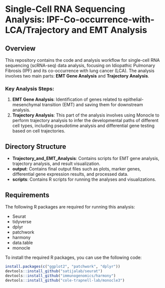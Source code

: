 # Single-Cell RNA Sequencing Analysis: IPF-Co-occurrence-with-LCA/Trajectory and EMT Analysis

## Overview

This repository contains the code and analysis workflow for single-cell RNA sequencing (scRNA-seq) data analysis, focusing on Idiopathic Pulmonary Fibrosis (IPF) and its co-occurrence with lung cancer (LCA). The analysis involves two main parts: **EMT Gene Analysis** and **Trajectory Analysis**. 

### Key Analysis Steps:
1. **EMT Gene Analysis**: Identification of genes related to epithelial-mesenchymal transition (EMT) and saving them for downstream analysis.
2. **Trajectory Analysis**: This part of the analysis involves using Monocle to perform trajectory analysis to infer the developmental paths of different cell types, including pseudotime analysis and differential gene testing based on cell trajectories.

## Directory Structure

- **Trajectory_and_EMT_Analysis**: Contains scripts for EMT gene analysis, trajectory analysis, and result visualization.
- **output**: Contains final output files such as plots, marker genes, differential gene expression results, and processed data.
- **scripts**: Contains R scripts for running the analyses and visualizations.

## Requirements

The following R packages are required for running this analysis:

- Seurat
- tidyverse
- dplyr
- patchwork
- harmony
- data.table
- monocle

To install the required R packages, you can use the following code:

```r
install.packages(c("ggplot2", "patchwork", "dplyr"))
devtools::install_github("satijalab/seurat")
devtools::install_github("immunogenomics/harmony")
devtools::install_github("cole-trapnell-lab/monocle3")
